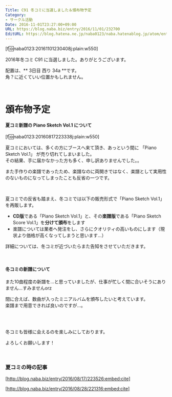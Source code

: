 ```yaml
---
Title: C91 冬コミに当選しました＆頒布物予定
Category:
- サークル活動
Date: 2016-11-01T23:27:00+09:00
URL: https://blog.naba.biz/entry/2016/11/01/232700
EditURL: https://blog.hatena.ne.jp/naba0123/naba.hatenablog.jp/atom/entry/10328749687192558131
---
```


[f:id:naba0123:20161101230408j:plain:w550]

2016年冬コミ C91 に当選しました。ありがとうございます。

配置は、** 3日目 西り 34a **です。  
角？に近くていい位置かもしれません。

<br>

<!-- more -->

# 頒布物予定

#### 夏コミ新譜の Piano Sketch Vol.1 について

[f:id:naba0123:20160817223338j:plain:w550]

夏コミにおいては、多くの方にブースへ来て頂き、あっという間に 「Piano Sketch Vol.1」 が売り切れてしまいました。  
その結果、手に届かなかった方も多く、申し訳ありませんでした。。

また手作りの楽譜であったため、楽譜なのに両開きではなく、楽譜として実用性のないものになってしまったことも反省の一つです。

<br>

夏コミでの反省も踏まえ、冬コミでは以下の販売形式で「Piano Sketch Vol.1」を再販します。

* **CD版**である「Piano Sketch Vol.1」と、その**楽譜版**である「Piano Sketch Score Vol.1」を**分けて頒布**をします
* 楽譜については業者へ発注をし、さらにクオリティの高いものにします（現状より価格が高くなってしまうと思います…）

詳細については、冬コミが近づいたらまた告知をさせていただきます。

<br>

#### 冬コミの新譜について

また10曲程度の新譜を…と思っていましたが、仕事が忙しく間に合いそうにありません…すみませんorz

間に合えば、数曲が入ったミニアルバムを頒布したいと考えています。  
楽譜まで用意できれば良いのですが…。

<br><br>

冬コミも皆様に会えるのを楽しみにしております。

よろしくお願いします！

<br>

### 夏コミの時の記事

[http://blog.naba.biz/entry/2016/08/17/223526:embed:cite]

[http://blog.naba.biz/entry/2016/08/28/221316:embed:cite]

